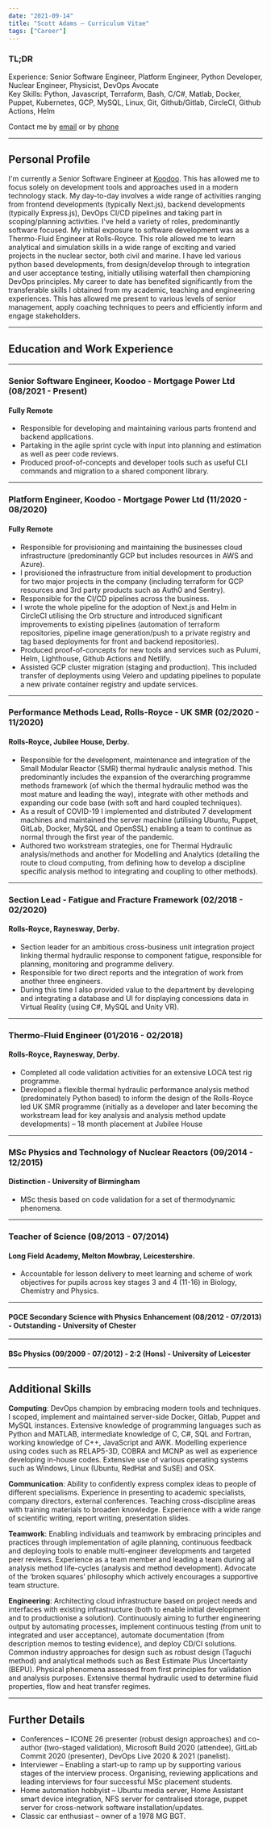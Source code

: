 ```yaml
---
date: "2021-09-14"
title: "Scott Adams – Curriculum Vitae"
tags: ["Career"]
---
```

### TL;DR
Experience: Senior Software Engineer, Platform Engineer, Python Developer, Nuclear Engineer, Physicist, DevOps Avocate\
Key Skills: Python, Javascript, Terraform, Bash, C/C#, Matlab, Docker, Puppet, Kubernetes, GCP, MySQL, Linux, Git, Github/Gitlab, CircleCI, Github Actions, Helm

Contact me by [email](mailto:sra405@protonmail.com) or by [phone](tel:+44840579704)
___
## Personal Profile
I'm currently a Senior Software Engineer at [Koodoo](https://koodoo.io/). This has allowed me to focus solely on development tools and approaches used in a modern technology stack.
My day-to-day involves a wide range of activities ranging from frontend developments (typically Next.js), backend developments (typically Express.js), DevOps CI/CD pipelines and taking part in scoping/planning activities.
I've held a variety of roles, predominantly software focused. My initial exposure to software development was as a Thermo-Fluid Engineer at Rolls-Royce. This role allowed me to learn analytical and simulation skills in a wide range of exciting and varied projects in the nuclear sector, both civil and marine.
I have led various python based developments, from design/develop through to integration and user acceptance testing, initially utilising waterfall then championing DevOps principles.
My career to date has benefited significantly from the transferable skills I obtained from my academic, teaching and engineering experiences. This has allowed me present to various levels of senior management, apply coaching techniques to peers and efficiently inform and engage stakeholders.
___
## Education and Work Experience
***
### Senior Software Engineer, Koodoo - Mortgage Power Ltd (08/2021 - Present)
#### Fully Remote
- Responsible for developing and maintaining various parts frontend and backend applications.
- Partaking in the agile sprint cycle with input into planning and estimation as well as peer code reviews.
- Produced proof-of-concepts and developer tools such as useful CLI commands and migration to a shared component library.
***
### Platform Engineer, Koodoo - Mortgage Power Ltd (11/2020 - 08/2020)
#### Fully Remote
- Responsible for provisioning and maintaining the businesses cloud infrastructure (predominantly GCP but includes resources in AWS and Azure).
- I provisioned the infrastructure from initial development to production for two major projects in the company (including terraform for GCP resources and 3rd party products such as Auth0 and Sentry).
- Responsible for the CI/CD pipelines across the business.
- I wrote the whole pipeline for the adoption of Next.js and Helm in CircleCI utilising the Orb structure and introduced significant improvements to existing pipelines (automation of terraform repositories, pipeline image generation/push to a private registry and tag based deployments for front and backend repositories).
- Produced proof-of-concepts for new tools and services such as Pulumi, Helm, Lighthouse, Github Actions and Netlify.
- Assisted GCP cluster migration (staging and production). This included transfer of deployments using Velero and updating pipelines to populate a new private container registry and update services.
***
### Performance Methods Lead, Rolls-Royce - UK SMR (02/2020 - 11/2020)
#### Rolls-Royce, Jubilee House, Derby.
- Responsible for the development, maintenance and integration of the Small Modular Reactor (SMR) thermal hydraulic analysis method. This predominantly includes the expansion of the overarching programme methods framework (of which the thermal hydraulic method was the most mature and leading the way), integrate with other methods and expanding our code base (with soft and hard coupled techniques).
- As a result of COVID-19 I implemented and distributed 7 development machines and maintained the server machine (utilising Ubuntu, Puppet, GitLab, Docker, MySQL and OpenSSL) enabling a team to continue as normal through the first year of the pandemic.
- Authored two workstream strategies, one for Thermal Hydraulic analysis/methods and another for Modelling and Analytics (detailing the route to cloud computing, from defining how to develop a discipline specific analysis method to integrating and coupling to other methods).
***
### Section Lead - Fatigue and Fracture Framework (02/2018 - 02/2020)
#### Rolls-Royce, Raynesway, Derby.
- Section leader for an ambitious cross-business unit integration project linking thermal hydraulic response to component fatigue, responsible for planning, monitoring and programme delivery.
- Responsible for two direct reports and the integration of work from another three engineers.
- During this time I also provided value to the department by developing and integrating a database and UI for displaying concessions data in Virtual Reality (using C#, MySQL and Unity VR).
***
### Thermo-Fluid Engineer (01/2016 - 02/2018)
#### Rolls-Royce, Raynesway, Derby.
- Completed all code validation activities for an extensive LOCA test rig programme.
- Developed a flexible thermal hydraulic performance analysis method (predominately Python based) to inform the design of the Rolls-Royce led UK SMR programme (initially as a developer and later becoming the workstream lead for key analysis and analysis method update developments) – 18 month placement at Jubilee House
***
### MSc Physics and Technology of Nuclear Reactors (09/2014 - 12/2015)
#### Distinction - University of Birmingham
- MSc thesis based on code validation for a set of thermodynamic phenomena.
***
### Teacher of Science (08/2013 - 07/2014)
#### Long Field Academy, Melton Mowbray, Leicestershire.
- Accountable for lesson delivery to meet learning and scheme of work objectives for pupils across key stages 3 and 4 (11-16) in Biology, Chemistry and Physics.
***
#### PGCE Secondary Science with Physics Enhancement (08/2012 - 07/2013) - Outstanding - University of Chester
***
#### BSc Physics (09/2009 - 07/2012) - 2:2 (Hons) - University of Leicester
___
## Additional Skills
__Computing__: DevOps champion by embracing modern tools and techniques. I scoped, implement and maintained server-side Docker, Gitlab, Puppet and MySQL instances.
Extensive knowledge of programming languages such as Python and MATLAB, intermediate knowledge of C, C#, SQL and Fortran, working knowledge of C++, JavaScript and AWK.
Modelling experience using codes such as RELAP5-3D, COBRA and MCNP as well as experience developing in-house codes.
Extensive use of various operating systems such as Windows, Linux (Ubuntu, RedHat and SuSE) and OSX.

__Communication__: Ability to confidently express complex ideas to people of different specialisms.
Experience in presenting to academic specialists, company directors, external conferences.
Teaching cross-discipline areas with training materials to broaden knowledge.
Experience with a wide range of scientific writing, report writing, presentation slides.

__Teamwork__: Enabling individuals and teamwork by embracing principles and practices through implementation of agile planning, continuous feedback and deploying tools to enable multi-engineer developments and targeted peer reviews.
Experience as a team member and leading a team during all analysis method life-cycles (analysis and method development).
Advocate of the ‘broken squares’ philosophy which actively encourages a supportive team structure.

__Engineering__: Architecting cloud infrastructure based on project needs and interfaces with existing infrastructure (both to enable initial development and to productionise a solution).
Continuously aiming to further engineering output by automating processes, implement continuous testing (from unit to integrated and user acceptance), automate documentation (from description memos to testing evidence), and deploy CD/CI solutions.
Common industry approaches for design such as robust design (Taguchi method) and analytical methods such as Best Estimate Plus Uncertainty (BEPU).
Physical phenomena assessed from first principles for validation and analysis purposes.
Extensive thermal hydraulic used to determine fluid properties, flow and heat transfer regimes.
___
## Further Details
- Conferences – ICONE 26 presenter (robust design approaches) and co-author (two-staged validation), Microsoft Build 2020 (attendee), GitLab Commit 2020 (presenter), DevOps Live 2020 & 2021 (panelist).
- Interviewer – Enabling a start-up to ramp up by supporting various stages of the interview process. Organising, reviewing applications and leading interviews for four successful MSc placement students.
- Home automation hobbyist – Ubuntu media server, Home Assistant smart device integration, NFS server for centralised storage, puppet server for cross-network software installation/updates.
- Classic car enthusiast – owner of a 1978 MG BGT.
